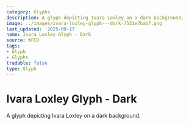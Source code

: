 ```yaml
---
category: Glyphs
description: A glyph depicting Ivara Loxley on a dark background.
image: ../images/ivara-loxley-glyph---dark-7521e7bab7.png
last_updated: '2025-09-17'
name: Ivara Loxley Glyph - Dark
source: WFCD
tags:
- Glyph
- Glyphs
tradable: false
type: Glyph
---
```


# Ivara Loxley Glyph - Dark

A glyph depicting Ivara Loxley on a dark background.

